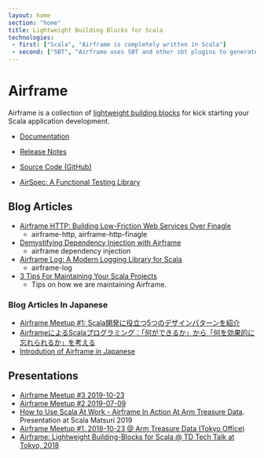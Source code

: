 ```yaml
---
layout: home
section: "home"
title: Lightweight Building Blocks for Scala
technologies:
 - first: ["Scala", "Airframe is completely written in Scala"]
 - second: ["SBT", "Airframe uses SBT and other sbt plugins to generate microsites easily"]
---
```

# Airframe

Airframe is a collection of [lightweight building blocks](docs/index.html) for kick starting your Scala application development.

- [Documentation](docs)
- [Release Notes](https://wvlet.org/airframe/docs/release-notes.html)
- [Source Code (GitHub)](https://github.com/wvlet/airframe)

- [AirSpec: A Functional Testing Library](https://wvlet.org/airframe/docs/airspec.html)

## Blog Articles
- [Airframe HTTP: Building Low-Friction Web Services Over Finagle](https://medium.com/@taroleo/airframe-http-a-minimalist-approach-for-building-web-services-in-scala-743ba41af7f)
  - airframe-http, airframe-http-finagle
- [Demystifying Dependency Injection with Airframe](https://medium.com/@taroleo/demystifying-dependency-injection-with-airframe-9b637034a78a)
  - airframe dependency injection
- [Airframe Log: A Modern Logging Library for Scala](https://medium.com/@taroleo/airframe-log-a-modern-logging-library-for-scala-56fbc2f950bc)
  - airframe-log
- [3 Tips For Maintaining Your Scala Projects](https://medium.com/@taroleo/3-tips-for-maintaining-your-scala-projects-e54a2feea9c4)
  - Tips on how we are maintaining Airframe.

### Blog Articles In Japanese
- [Airframe Meetup #1: Scala開発に役立つ5つのデザインパターンを紹介](https://medium.com/airframe/airframe-meetup-72d6db13182e)
- [AirframeによるScalaプログラミング：「何ができるか」から「何を効果的に忘れられるか」を考える](https://medium.com/airframe/e9e0f7fc983a)
- [Introdution of Airframe in Japanese](https://medium.com/@taroleo/airframe-c5d044a97ec)

## Presentations
- [Airframe Meetup #3 2019-10-23](https://www.slideshare.net/taroleo/airframe-meetup-3-2019-updates-airspec)
- [Airframe Meetup #2 2019-07-09](https://www.slideshare.net/taroleo/airframe-http-airframe-meetup-2-tokyo-20190709)
- [How to Use Scala At Work - Airframe In Action At Arm Treasure Data](https://www.slideshare.net/taroleo/how-to-use-scala-at-work-airframe-in-action-at-arm-treasure-data). Presentation at Scala Matsuri 2019
- [Airframe Meetup #1. 2018-10-23 @ Arm Treasure Data (Tokyo Office)](https://www.slideshare.net/taroleo/airframe-meetup-1-20181023-arm-treasure-data-tokyo-office)
- [Airframe: Lightweight Building-Blocks for Scala @ TD Tech Talk at Tokyo, 2018](https://www.slideshare.net/taroleo/airframe-lightweight-building-blocks-for-scala-td-tech-talk-20181014)
